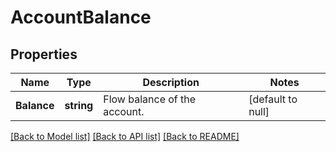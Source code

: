 # AccountBalance

## Properties
Name | Type | Description | Notes
------------ | ------------- | ------------- | -------------
**Balance** | **string** | Flow balance of the account. | [default to null]

[[Back to Model list]](../README.md#documentation-for-models) [[Back to API list]](../README.md#documentation-for-api-endpoints) [[Back to README]](../README.md)

